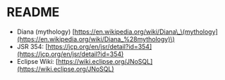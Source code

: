 # README

* Diana \(mythology\) [https://en.wikipedia.org/wiki/Diana\_\(mythology](https://en.wikipedia.org/wiki/Diana_%28mythology)\)
* JSR 354: [https://jcp.org/en/jsr/detail?id=354](https://jcp.org/en/jsr/detail?id=354)
* Eclipse Wiki: [https://wiki.eclipse.org/JNoSQL](https://wiki.eclipse.org/JNoSQL) 

